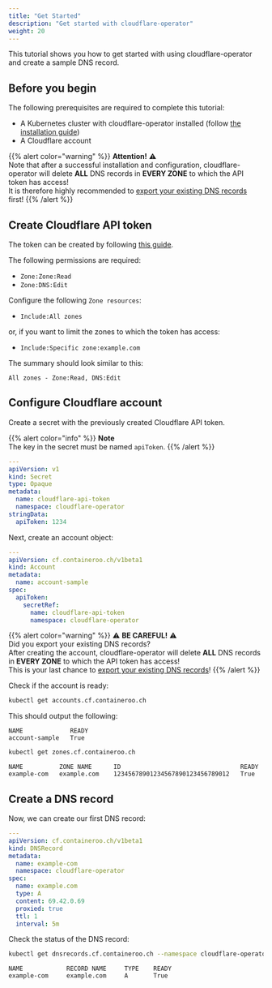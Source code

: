 ```yaml
---
title: "Get Started"
description: "Get started with cloudflare-operator"
weight: 20
---
```


This tutorial shows you how to get started with using cloudflare-operator and create a sample DNS record.

## Before you begin

The following prerequisites are required to complete this tutorial:

- A Kubernetes cluster with cloudflare-operator installed (follow [the installation guide](/docs/cloudflare-operator/installation))
- A Cloudflare account

{{% alert color="warning" %}}
**Attention!** :warning:  
Note that after a successful installation and configuration, cloudflare-operator will delete **ALL** DNS records in **EVERY ZONE** to which the API token has access!  
It is therefore highly recommended to <a href="https://developers.cloudflare.com/dns/manage-dns-records/how-to/import-and-export/#export-records" target="blank">export your existing DNS records</a> first!
{{% /alert %}}

## Create Cloudflare API token

The token can be created by following <a href="https://developers.cloudflare.com/fundamentals/api/get-started/create-token/" target="blank">this guide</a>.

The following permissions are required:

- `Zone:Zone:Read`
- `Zone:DNS:Edit`

Configure the following `Zone resources`:

- `Include:All zones`

or, if you want to limit the zones to which the token has access:

- `Include:Specific zone:example.com`

The summary should look similar to this:

`All zones - Zone:Read, DNS:Edit`

## Configure Cloudflare account

Create a secret with the previously created Cloudflare API token.

{{% alert color="info" %}}
**Note**  
The key in the secret must be named `apiToken`.
{{% /alert %}}

```yaml
---
apiVersion: v1
kind: Secret
type: Opaque
metadata:
  name: cloudflare-api-token
  namespace: cloudflare-operator
stringData:
  apiToken: 1234
```

Next, create an account object:

```yaml
---
apiVersion: cf.containeroo.ch/v1beta1
kind: Account
metadata:
  name: account-sample
spec:
  apiToken:
    secretRef:
      name: cloudflare-api-token
      namespace: cloudflare-operator
```

{{% alert color="warning" %}}
:warning: **BE CAREFUL!** :warning:  
Did you export your existing DNS records?  
After creating the account, cloudflare-operator will delete **ALL** DNS records in **EVERY ZONE** to which the API token has access!  
This is your last chance to <a href="https://developers.cloudflare.com/dns/manage-dns-records/how-to/import-and-export/#export-records" target="blank">export your existing DNS records</a>!
{{% /alert %}}

Check if the account is ready:

```bash
kubectl get accounts.cf.containeroo.ch
```

This should output the following:

```console
NAME             READY
account-sample   True
```

```bash
kubectl get zones.cf.containeroo.ch
```

```console
NAME          ZONE NAME      ID                                 READY
example-com   example.com    12345678901234567890123456789012   True
```

## Create a DNS record

Now, we can create our first DNS record:

```yaml
---
apiVersion: cf.containeroo.ch/v1beta1
kind: DNSRecord
metadata:
  name: example-com
  namespace: cloudflare-operator
spec:
  name: example.com
  type: A
  content: 69.42.0.69
  proxied: true
  ttl: 1
  interval: 5m
```

Check the status of the DNS record:

```bash
kubectl get dnsrecords.cf.containeroo.ch --namespace cloudflare-operator
```

```console
NAME            RECORD NAME     TYPE    READY
example-com     example.com     A       True
```
